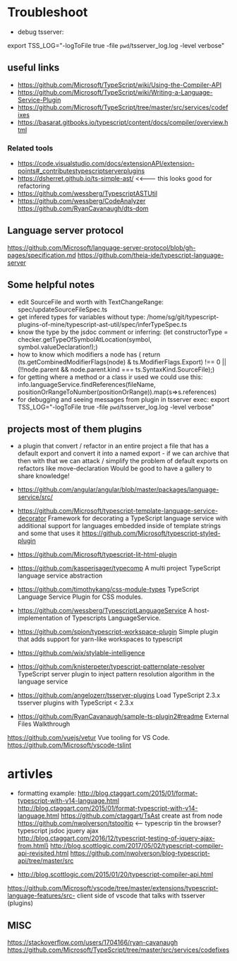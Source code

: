 
# Troubleshoot

 * debug tsserver: 

 export TSS_LOG="-logToFile true -file `pwd`/tsserver_log.log -level verbose"


 
## useful links
 * https://github.com/Microsoft/TypeScript/wiki/Using-the-Compiler-API
 * https://github.com/Microsoft/TypeScript/wiki/Writing-a-Language-Service-Plugin
 * https://github.com/Microsoft/TypeScript/tree/master/src/services/codefixes
 * https://basarat.gitbooks.io/typescript/content/docs/compiler/overview.html


### Related tools 
 * https://code.visualstudio.com/docs/extensionAPI/extension-points#_contributestypescriptserverplugins
 * https://dsherret.github.io/ts-simple-ast/  <<--- this looks good for refactoring
 * https://github.com/wessberg/TypescriptASTUtil
 * https://github.com/wessberg/CodeAnalyzer
 https://github.com/RyanCavanaugh/dts-dom

## Language server protocol


https://github.com/Microsoft/language-server-protocol/blob/gh-pages/specification.md
https://github.com/theia-ide/typescript-language-server

## Some helpful notes

 * edit SourceFile and worth with TextChangeRange: spec/updateSourceFileSpec.ts
 * get infered types for variables without type: /home/sg/git/typescript-plugins-of-mine/typescript-ast-util/spec/inferTypeSpec.ts
 * know the type by the jsdoc comment or inferring: (let constructorType = checker.getTypeOfSymbolAtLocation(symbol, symbol.valueDeclaration!);)
 * how to know which modifiers a node has ( return (ts.getCombinedModifierFlags(node) & ts.ModifierFlags.Export) !== 0 || (!!node.parent && node.parent.kind === ts.SyntaxKind.SourceFile);)
 * for getting where a method or a class ir used we could use this: 
  info.languageService.findReferences(fileName, positionOrRangeToNumber(positionOrRange)).map(s=>s.references)
* for debugging and seeing messages from plugin in tsserver exec: 
 export TSS_LOG="-logToFile true -file `pwd`/tsserver_log.log -level verbose"


## projects most of them plugins

 * a plugin that convert / refactor in an entire project a file that has a default export and convert it into a named export  - if we can archive that then with that we can attack / simplify the problem of default exports on refactors like move-declaration 
Would be good to have a gallery to share knowledge!

 * https://github.com/angular/angular/blob/master/packages/language-service/src/
 * https://github.com/Microsoft/typescript-template-language-service-decorator Framework for decorating a TypeScript language service with additional support for languages embedded inside of template strings  and some that uses it https://github.com/Microsoft/typescript-styled-plugin
 * https://github.com/Microsoft/typescript-lit-html-plugin
 * https://github.com/kasperisager/typecomp  A multi project TypeScript language service abstraction
 * https://github.com/timothykang/css-module-types TypeScript Language Service Plugin for CSS modules.
 * https://github.com/wessberg/TypescriptLanguageService  A host-implementation of Typescripts LanguageService.
 * https://github.com/spion/typescript-workspace-plugin Simple plugin that adds support for yarn-like workspaces to typescript
 * https://github.com/wix/stylable-intelligence
 * https://github.com/knisterpeter/typescript-patternplate-resolver  TypeScript server plugin to inject pattern resolution algorithm in the language service
 * https://github.com/angelozerr/tsserver-plugins Load TypeScript 2.3.x tsserver plugins with TypeScript < 2.3.x
 * https://github.com/RyanCavanaugh/sample-ts-plugin2#readme External Files Walkthrough

 https://github.com/vuejs/vetur Vue tooling for VS Code.
 https://github.com/Microsoft/vscode-tslint

 # artivles
* formatting example: http://blog.ctaggart.com/2015/01/format-typescript-with-v14-language.html
http://blog.ctaggart.com/2015/01/format-typescript-with-v14-language.html
https://github.com/ctaggart/TsAst  create ast from node
https://github.com/nwolverson/tstooltip <-- typescrip tin the browser?
typescript jsdoc jquery  ajax http://blog.ctaggart.com/2016/12/typescript-testing-of-jquery-ajax-from.html}
http://blog.scottlogic.com/2017/05/02/typescript-compiler-api-revisited.html
https://github.com/nwolverson/blog-typescript-api/tree/master/src

 * http://blog.scottlogic.com/2015/01/20/typescript-compiler-api.html

https://github.com/Microsoft/vscode/tree/master/extensions/typescript-language-features/src- client side of vscode that talks with tsserver (plugins)


## MISC 
https://stackoverflow.com/users/1704166/ryan-cavanaugh
https://github.com/Microsoft/TypeScript/tree/master/src/services/codefixes

